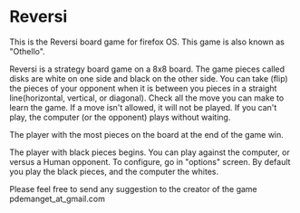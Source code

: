 Reversi
=======

This is the Reversi board game for firefox OS. This game is also known as "Othello".

Reversi is a strategy board game on a 8x8 board. The game pieces called disks are white on one side and black on the other side.
You can take (flip) the pieces of your opponent when it is between you pieces in a straight line(horizontal, vertical, or diagonal). 
Check all the move you can make to learn the game. If a move isn't allowed, it will not be played. 
If you can't play, the computer (or the opponent) plays without waiting.
 
The player with the most pieces on the board at the end of the game win.

The player with black pieces begins.
You can play against the computer, or versus a Human opponent. To configure, go in "options" screen.
By default you play the black pieces, and the computer the whites. 

Please feel free to send any suggestion to the creator of the game pdemanget_at_gmail.com